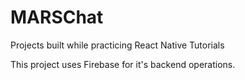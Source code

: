 # MARSChat
Projects built while practicing React Native Tutorials

This project uses Firebase for it's backend operations.
